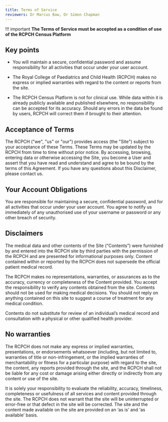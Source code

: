 ```yaml
---
title: Terms of Service
reviewers: Dr Marcus Baw, Dr Simon Chapman
---
```


!!! important
    **The Terms of Service must be accepted as a condition of use of the RCPCH Census Platform**

## Key points

* You will maintain a secure, confidential password and assume responsibility for all activities that occur under your user account.

* The Royal College of Paediatrics and Child Health (RCPCH) makes no express or implied warranties with regard to the content or reports from the site.

* The RCPCH Census Platform is not for clinical use. While data within it is already publicly available and published elsewhere, no responsibility can be accepted for its accuracy. Should any errors in the data be found by users, RCPCH will correct them if brought to their attention.

## Acceptance of Terms

The RCPCH ("we", "us" or "our") provides access (the "Site") subject to your acceptance of these Terms. These Terms may be updated by the RCPCH from time to time without prior notice. By accessing, browsing, entering data or otherwise accessing the Site, you become a User and assert that you have read and understand and agree to be bound by the terms of this Agreement. If you have any questions about this Disclaimer, please contact us.

## Your Account Obligations

You are responsible for maintaining a secure, confidential password, and for all activities that occur under your user account. You agree to notify us immediately of any unauthorised use of your username or password or any other breach of security.

## Disclaimers

The medical data and other contents of the Site (“Contents”) were furnished by and entered into the RCPCH site by third parties with the permission of the RCPCH and are presented for informational purposes only. Content contained within or reported by the RCPCH does not supersede the official patient medical record.

The RCPCH makes no representations, warranties, or assurances as to the accuracy, currency or completeness of the Content provided. You accept the responsibility to verify any contents obtained from the site. Contents should not be used for making medical decisions. You should not reply on anything contained on this site to suggest a course of treatment for any medical condition.

Contents do not substitute for review of an individual’s medical record and consultation with a physical or other qualified health provider.

## No warranties

The RCPCH does not make any express or implied warranties, presentations, or endorsements whatsoever (including, but not limited to, warranties of title or non-infringement, or the implied warranties of merchantability or fitness for a particular purpose) with regard to the site, the content, any reports provided through the site, and the RCPCH shall not be liable for any cost or damage arising either directly or indirectly from any content or use of the site.

It is solely your responsibility to evaluate the reliability, accuracy, timeliness, completeness or usefulness of all services and content provided through the site. The RCPCH does not warrant that the site will be uninterrupted or error-free or that defect in the site will be corrected. The site and the content made available on the site are provided on an ‘as is’ and ‘as available’ basis.